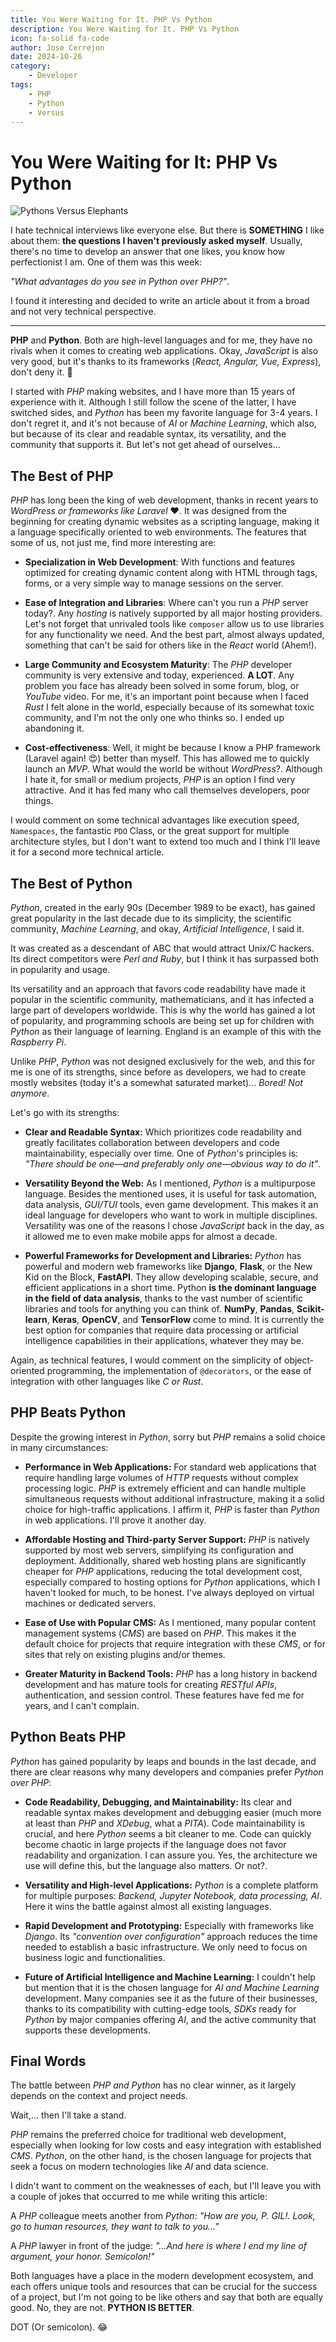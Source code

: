 ```yaml
---
title: You Were Waiting for It. PHP Vs Python
description: You Were Waiting for It. PHP Vs Python
icon: fa-solid fa-code
author: Jose Cerrejon
date: 2024-10-26
category:
    - Developer
tags:
    - PHP
    - Python
    - Versus
---
```


# You Were Waiting for It: PHP Vs Python

![Pythons Versus Elephants](/images/2024/10/python_vs_php.jpg "Generated by Copilot")

I hate technical interviews like everyone else. But there is **SOMETHING** I like about them: **the questions I haven't previously asked myself**. Usually, there's no time to develop an answer that one likes, you know how perfectionist I am. One of them was this week:

_"What advantages do you see in Python over PHP?"_.

I found it interesting and decided to write an article about it from a broad and not very technical perspective.

---

**PHP** and **Python**. Both are high-level languages and for me, they have no rivals when it comes to creating web applications. Okay, _JavaScript_ is also very good, but it's thanks to its frameworks (_React, Angular, Vue, Express_), don't deny it. 😬

I started with _PHP_ making websites, and I have more than 15 years of experience with it. Although I still follow the scene of the latter, I have switched sides, and _Python_ has been my favorite language for 3-4 years. I don't regret it, and it's not because of _AI_ or _Machine Learning_, which also, but because of its clear and readable syntax, its versatility, and the community that supports it. But let's not get ahead of ourselves...

## The Best of PHP

_PHP_ has long been the king of web development, thanks in recent years to _WordPress or frameworks like Laravel_ ♥️. It was designed from the beginning for creating dynamic websites as a scripting language, making it a language specifically oriented to web environments. The features that some of us, not just me, find more interesting are:

-   **Specialization in Web Development**: With functions and features optimized for creating dynamic content along with HTML through tags, forms, or a very simple way to manage sessions on the server.

-   **Ease of Integration and Libraries**: Where can't you run a _PHP_ server today?. Any _hosting_ is natively supported by all major hosting providers. Let's not forget that unrivaled tools like `composer` allow us to use libraries for any functionality we need. And the best part, almost always updated, something that can't be said for others like in the _React_ world (Ahem!).

-   **Large Community and Ecosystem Maturity**: The _PHP_ developer community is very extensive and today, experienced. **A LOT**. Any problem you face has already been solved in some forum, blog, or _YouTube_ video. For me, it's an important point because when I faced _Rust_ I felt alone in the world, especially because of its somewhat toxic community, and I'm not the only one who thinks so. I ended up abandoning it.

-   **Cost-effectiveness**: Well, it might be because I know a PHP framework (Laravel again! 😍) better than myself. This has allowed me to quickly launch an _MVP_. What would the world be without _WordPress_?. Although I hate it, for small or medium projects, _PHP_ is an option I find very attractive. And it has fed many who call themselves developers, poor things.

I would comment on some technical advantages like execution speed, `Namespaces`, the fantastic `PDO` Class, or the great support for multiple architecture styles, but I don't want to extend too much and I think I'll leave it for a second more technical article.

## The Best of Python

_Python_, created in the early 90s (December 1989 to be exact), has gained great popularity in the last decade due to its simplicity, the scientific community, _Machine Learning_, and okay, _Artificial Intelligence_, I said it.

It was created as a descendant of ABC that would attract Unix/C hackers. Its direct competitors were _Perl and Ruby_, but I think it has surpassed both in popularity and usage.

Its versatility and an approach that favors code readability have made it popular in the scientific community, mathematicians, and it has infected a large part of developers worldwide. This is why the world has gained a lot of popularity, and programming schools are being set up for children with _Python_ as their language of learning. England is an example of this with the _Raspberry Pi_.

Unlike _PHP_, _Python_ was not designed exclusively for the web, and this for me is one of its strengths, since before as developers, we had to create mostly websites (today it's a somewhat saturated market)... _Bored! Not anymore_.

Let's go with its strengths:

-   **Clear and Readable Syntax:** Which prioritizes code readability and greatly facilitates collaboration between developers and code maintainability, especially over time. One of _Python_'s principles is: _"There should be one—and preferably only one—obvious way to do it"_.

*   **Versatility Beyond the Web:** As I mentioned, _Python_ is a multipurpose language. Besides the mentioned uses, it is useful for task automation, data analysis, _GUI/TUI_ tools, even game development. This makes it an ideal language for developers who want to work in multiple disciplines. Versatility was one of the reasons I chose _JavaScript_ back in the day, as it allowed me to even make mobile apps for almost a decade.

*   **Powerful Frameworks for Development and Libraries:** _Python_ has powerful and modern web frameworks like **Django**, **Flask**, or the New Kid on the Block, **FastAPI**. They allow developing scalable, secure, and efficient applications in a short time. Python **is the dominant language in the field of data analysis**, thanks to the vast number of scientific libraries and tools for anything you can think of. **NumPy**, **Pandas**, **Scikit-learn**, **Keras**, **OpenCV**, and **TensorFlow** come to mind. It is currently the best option for companies that require data processing or artificial intelligence capabilities in their applications, whatever they may be.

Again, as technical features, I would comment on the simplicity of object-oriented programming, the implementation of `@decorators`, or the ease of integration with other languages like _C or Rust_.

## PHP Beats Python

Despite the growing interest in _Python_, sorry but _PHP_ remains a solid choice in many circumstances:

-   **Performance in Web Applications:** For standard web applications that require handling large volumes of _HTTP_ requests without complex processing logic. _PHP_ is extremely efficient and can handle multiple simultaneous requests without additional infrastructure, making it a solid choice for high-traffic applications. I affirm it, _PHP_ is faster than _Python_ in web applications. I'll prove it another day.

-   **Affordable Hosting and Third-party Server Support:** _PHP_ is natively supported by most web servers, simplifying its configuration and deployment. Additionally, shared web hosting plans are significantly cheaper for _PHP_ applications, reducing the total development cost, especially compared to hosting options for _Python_ applications, which I haven't looked for much, to be honest. I've always deployed on virtual machines or dedicated servers.

-   **Ease of Use with Popular CMS:** As I mentioned, many popular content management systems (_CMS_) are based on _PHP_. This makes it the default choice for projects that require integration with these _CMS_, or for sites that rely on existing plugins and/or themes.

-   **Greater Maturity in Backend Tools:** _PHP_ has a long history in backend development and has mature tools for creating _RESTful APIs_, authentication, and session control. These features have fed me for years, and I can't complain.

## Python Beats PHP

_Python_ has gained popularity by leaps and bounds in the last decade, and there are clear reasons why many developers and companies prefer _Python over PHP_:

-   **Code Readability, Debugging, and Maintainability:** Its clear and readable syntax makes development and debugging easier (much more at least than _PHP_ and _XDebug_, what a _PITA_). Code maintainability is crucial, and here _Python_ seems a bit cleaner to me. Code can quickly become chaotic in large projects if the language does not favor readability and organization. I can assure you. Yes, the architecture we use will define this, but the language also matters. Or not?.

-   **Versatility and High-level Applications:** _Python_ is a complete platform for multiple purposes: _Backend, Jupyter Notebook, data processing, AI_. Here it wins the battle against almost all existing languages.

-   **Rapid Development and Prototyping:** Especially with frameworks like _Django_. Its _"convention over configuration"_ approach reduces the time needed to establish a basic infrastructure. We only need to focus on business logic and functionalities.

-   **Future of Artificial Intelligence and Machine Learning:** I couldn't help but mention that it is the chosen language for _AI and Machine Learning_ development. Many companies see it as the future of their businesses, thanks to its compatibility with cutting-edge tools, _SDKs_ ready for _Python_ by major companies offering _AI_, and the active community that supports these developments.

## Final Words

The battle between _PHP and Python_ has no clear winner, as it largely depends on the context and project needs.

Wait,... then I'll take a stand.

_PHP_ remains the preferred choice for traditional web development, especially when looking for low costs and easy integration with established _CMS_. _Python_, on the other hand, is the chosen language for projects that seek a focus on modern technologies like _AI_ and data science.

I didn't want to comment on the weaknesses of each, but I'll leave you with a couple of jokes that occurred to me while writing this article:

A _PHP_ colleague meets another from _Python_: _"How are you, P. GIL!. Look, go to human resources, they want to talk to you..."_

A _PHP_ lawyer in front of the judge: _"...And here is where I end my line of argument, your honor. Semicolon!"_

Both languages have a place in the modern development ecosystem, and each offers unique tools and resources that can be crucial for the success of a project, but I'm not going to be like others and say that both are equally good. No, they are not. **PYTHON IS BETTER**.

DOT (Or semicolon). 😂
